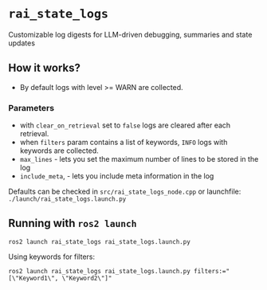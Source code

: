 # `rai_state_logs`

Customizable log digests for LLM-driven debugging, summaries and state updates

## How it works?

- By default logs with level >= WARN are collected.

### Parameters

- with `clear_on_retrieval` set to `false` logs are cleared after each retrieval.
- when `filters` param contains a list of keywords, `INFO` logs with keywords are
  collected.
- `max_lines` - lets you set the maximum number of lines to be stored in the log
- `include_meta`, - lets you include meta information in the log

Defaults can be checked in `src/rai_state_logs_node.cpp` or launchfile: `./launch/rai_state_logs.launch.py`

## Running with `ros2 launch`

```shell
ros2 launch rai_state_logs rai_state_logs.launch.py
```

Using keywords for filters:

```shell
ros2 launch rai_state_logs rai_state_logs.launch.py filters:="[\"Keyword1\", \"Keyword2\"]"
```
